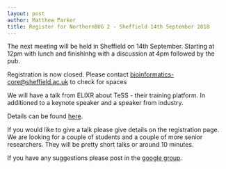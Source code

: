 ```yaml
---
layout: post
author: Matthew Parker
title: Register for NorthernBUG 2 - Sheffield 14th September 2018
---
```


The next meeting will be held in Sheffield on 14th September. Starting at 
12pm with lunch and finishinhg with a discussion at 4pm followed by the pub. 

Registration is now closed. Please contact bioinformatics-core@sheffield.ac.uk to check for spaces

We will have a talk from ELIXR about TeSS - their training platform. In additioned to
a keynote speaker and a speaker from industry.

Details can be found [here](/northernbug2).

If you would like to give a talk please give details on the registration page. We are looking for a couple of students
and a couple of more senior researchers. They will be pretty short talks or around 10 minutes. 

If you have any suggestions please post in the [google group](https://groups.google.com/forum/#!forum/northern-bug).

